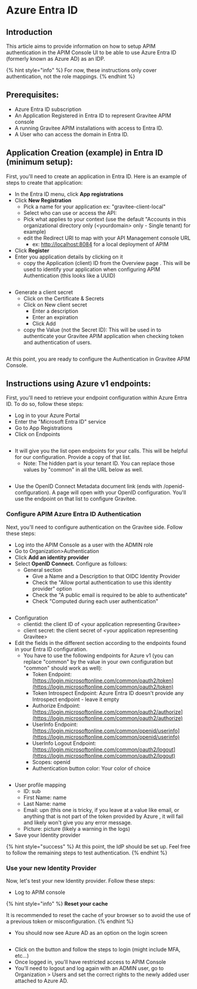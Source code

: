 # Azure Entra ID

## Introduction

This article aims to provide information on how to setup APIM authentication in the APIM Console UI to be able to use Azure Entra ID (formerly known as Azure AD) as an IDP.

{% hint style="info" %}
For now, these instructions only cover authentication, not the role mappings.
{% endhint %}

## Prerequisites:

* Azure Entra ID subscription
* An Application Registered in Entra ID to represent Gravitee APIM console
* A running Gravitee APIM installations with access to Entra ID.
* A User who can access the domain in Entra ID.

## Application Creation (example) in Entra ID (minimum setup):

First, you'll need to create an application in Entra ID. Here is an example of steps to create that application:

* In the Entra ID menu, click **App registrations**
* Click **New Registration**
  * Pick a name for your application ex: "gravitee-client-local"
  * Select who can use or access the API:
  * Pick what applies to your context (use the default "Accounts in this organizational directory only (\<yourdomain> only - Single tenant) for example)
  * edit the Redirect URI to map with your API Management console URL
    * ex: [http://localhost:8084](http://localhost:8084) for a local deployment of APIM
* Click **Register**
* Enter you application details by clicking on it
  * copy the Application (client) ID from the Overview page . This will be used to identify your application when configuring APIM Authentication (this looks like a UUID)

<figure><img src="https://slabstatic.com/prod/uploads/6lql0jy7/posts/images/preload/vknINzxKjIORrO3PPJCQhI89.png" alt=""><figcaption></figcaption></figure>

* Generate a client secret
  * Click on the Certificate & Secrets
  * Click on New client secret
    * Enter a description
    * Enter an expiration
    * Click Add
  * copy the Value (not the Secret ID): This will be used in to authenticate your Gravitee APIM application when checking token and authentication of users.

<figure><img src="https://slabstatic.com/prod/uploads/6lql0jy7/posts/images/preload/lu-VXbcFoZUJOcnAbiVAmOb9.png" alt=""><figcaption></figcaption></figure>

At this point, you are ready to configure the Authentication in Gravitee APIM Console.

## Instructions using Azure v1 endpoints:

First, you'll need to retrieve your endpoint configuration within Azure Entra ID. To do so, follow these steps:

* Log in to your Azure Portal
* Enter the "Microsoft Entra ID" service
* Go to App Registrations
* Click on Endpoints

<figure><img src="https://slabstatic.com/prod/uploads/6lql0jy7/posts/images/preload/4_VGG-R9ILX5w7ombyNvQnZb.png" alt=""><figcaption></figcaption></figure>

* It will give you the list open endpoints for your calls. This will be helpful for our configuration. Provide a copy of that list.
  * Note: The hidden part is your tenant ID. You can replace those values by "common" in all the URL below as well.

<figure><img src="https://slabstatic.com/prod/uploads/6lql0jy7/posts/images/preload/9QDH_3f1LptEvDLnKy0N1veC.png" alt=""><figcaption></figcaption></figure>

* Use the OpenID Connect Metadata document link (ends with /openid-configuration). A page will open with your OpenID configuration. You'll use the endpoint on that list to configure Gravitee.

### Configure APIM Azure Entra ID Authentication

Next, you'll need to configure authentication on the Gravitee side. Follow these steps:

* Log into the APIM Console as a user with the ADMIN role
* Go to Organization>Authentication
* Click **Add an identity provider**
* Select **OpenID Connect.** Configure as follows:
  * General section
    * Give a Name and a Description to that OIDC Identity Provider
    * Check the "Allow portal authentication to use this identity provider" option
    * Check the "A public email is required to be able to authenticate"
    * Check "Computed during each user authentication"

<figure><img src="https://slabstatic.com/prod/uploads/6lql0jy7/posts/images/preload/pYGrG6-7PMAv7pETkO5KSLGb.png" alt=""><figcaption></figcaption></figure>

* Configuration
  * clientid: the client ID of \<your application representing Gravitee>
  * client secret: the client secret of \<your application representing Gravitee>
* Edit the fields in the different section according to the endpoints found in your Entra ID configuration.
  * You have to use the following endpoints for Azure v1 (you can replace "common" by the value in your own configuration but "common" should work as well):
    * Token Endpoint: [https://login.microsoftonline.com/common/oauth2/token](https://login.microsoftonline.com/common/oauth2/token)
    * Token Introspect Endpoint: Azure Entra ID doesn't provide any Introspect endpoint - leave it empty
    * Authorize Endpoint: [https://login.microsoftonline.com/common/oauth2/authorize](https://login.microsoftonline.com/common/oauth2/authorize)
    * UserInfo Endpoint: [https://login.microsoftonline.com/common/openid/userinfo](https://login.microsoftonline.com/common/openid/userinfo)
    * UserInfo Logout Endpoint: [https://login.microsoftonline.com/common/oauth2/logout](https://login.microsoftonline.com/common/oauth2/logout)
    * Scopes: openid
    * Authentication button color: Your color of choice

<figure><img src="https://slabstatic.com/prod/uploads/6lql0jy7/posts/images/preload/ibNH9Gp72TkE7WDe8BYZc2m2.png" alt=""><figcaption></figcaption></figure>

* User profile mapping
  * ID: sub
  * First Name: name
  * Last Name: name
  * Email: upn (this one is tricky, if you leave at a value like email, or anything that is not part of the token provided by Azure , it will fail and likely won't give you any error message.
  * Picture: picture (likely a warning in the logs)
* Save your Identity provider

{% hint style="success" %}
At this point, the IdP should be set up. Feel free to follow the remaining steps to test authentication.
{% endhint %}

### Use your new Identity Provider

Now, let's test your new Identity provider. Follow these steps:

* Log to APIM console

{% hint style="info" %}
**Reset your cache**

It is recommended to reset the cache of your browser so to avoid the use of a previous token or misconfiguration.
{% endhint %}

* You should now see Azure AD as an option on the login screen

<figure><img src="https://slabstatic.com/prod/uploads/6lql0jy7/posts/images/preload/oiNtu7QGGkPPEHhmKSlppWFI.png" alt=""><figcaption></figcaption></figure>

* Click on the button and follow the steps to login (might include MFA, etc…)
* Once logged in, you'll have restricted access to APIM Console
* You'll need to logout and log again with an ADMIN user, go to Organization > Users and set the correct rights to the newly added user attached to Azure AD.
